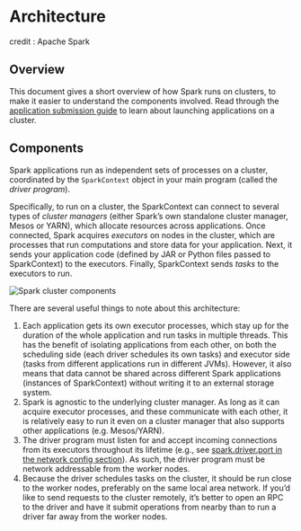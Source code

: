 # Architecture

credit : Apache Spark

## Overview <a id="cluster-mode-overview"></a>

This document gives a short overview of how Spark runs on clusters, to make it easier to understand the components involved. Read through the [application submission guide](https://spark.apache.org/docs/latest/submitting-applications.html) to learn about launching applications on a cluster.

## Components <a id="components"></a>

Spark applications run as independent sets of processes on a cluster, coordinated by the `SparkContext` object in your main program \(called the _driver program_\).

Specifically, to run on a cluster, the SparkContext can connect to several types of _cluster managers_ \(either Spark’s own standalone cluster manager, Mesos or YARN\), which allocate resources across applications. Once connected, Spark acquires _executors_ on nodes in the cluster, which are processes that run computations and store data for your application. Next, it sends your application code \(defined by JAR or Python files passed to SparkContext\) to the executors. Finally, SparkContext sends _tasks_ to the executors to run.

![Spark cluster components](https://spark.apache.org/docs/latest/img/cluster-overview.png)

There are several useful things to note about this architecture:

1. Each application gets its own executor processes, which stay up for the duration of the whole application and run tasks in multiple threads. This has the benefit of isolating applications from each other, on both the scheduling side \(each driver schedules its own tasks\) and executor side \(tasks from different applications run in different JVMs\). However, it also means that data cannot be shared across different Spark applications \(instances of SparkContext\) without writing it to an external storage system.
2. Spark is agnostic to the underlying cluster manager. As long as it can acquire executor processes, and these communicate with each other, it is relatively easy to run it even on a cluster manager that also supports other applications \(e.g. Mesos/YARN\).
3. The driver program must listen for and accept incoming connections from its executors throughout its lifetime \(e.g., see [spark.driver.port in the network config section](https://spark.apache.org/docs/latest/configuration.html#networking)\). As such, the driver program must be network addressable from the worker nodes.
4. Because the driver schedules tasks on the cluster, it should be run close to the worker nodes, preferably on the same local area network. If you’d like to send requests to the cluster remotely, it’s better to open an RPC to the driver and have it submit operations from nearby than to run a driver far away from the worker nodes.

